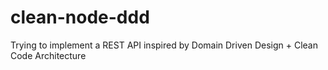 # clean-node-ddd
Trying to implement a REST API inspired by Domain Driven Design + Clean Code Architecture
